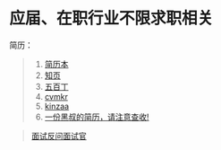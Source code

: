 应届、在职行业不限求职相关
=======================

简历：
>1. [简历本](http://www.jianliben.com/ "建立本")
>2. [知页](https://www.zhiyeapp.com/ "知页")
>3. [五百丁](https://www.500d.me/ "五百丁")
>4. [cvmkr](https://cvmkr.com/?lang=zh "cvmkr")
>5. [kinzaa](https://kinzaa.com/#sign-up-box "kinzaa")
>6. [一份黑叔的简历，请注意查收!](https://mp.weixin.qq.com/s?__biz=MzI3NDczNzU0OQ==&mid=2247484106&idx=1&sn=9e5db59ac6c985cd74d5b01161304113&scene=21#wechat_redirect "一份黑叔的简历，请注意查收!")

> [面试反问面试官](https://github.com/yifeikong/reverse-interview-zh "面试反问面试官话语")
